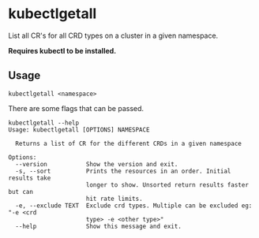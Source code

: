 # kubectlgetall

List all CR's for all CRD types on a cluster in a given namespace.

**Requires kubectl to be installed.**

## Usage

```shell
kubectlgetall <namespace>
```

There are some flags that can be passed.
```shell
kubectlgetall --help
Usage: kubectlgetall [OPTIONS] NAMESPACE

  Returns a list of CR for the different CRDs in a given namespace

Options:
  --version           Show the version and exit.
  -s, --sort          Prints the resources in an order. Initial results take
                      longer to show. Unsorted return results faster but can
                      hit rate limits.
  -e, --exclude TEXT  Exclude crd types. Multiple can be excluded eg: "-e <crd
                      type> -e <other type>"
  --help              Show this message and exit.


```